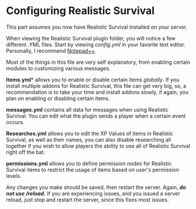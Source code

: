# Configuring Realistic Survival
This part assumes you now have Realistic Survival installed on your server.

When viewing the Realistic Survival plugin folder, you will notice a few different .YML files. Start by viewing *config.yml* in your favorite text editor.
Personally, I recommend [Notepad++](https://notepad-plus-plus.org).

Most of the things in this file are very self explanatory, from enabling certain modules to customizing
various messages.

**Items.yml*** allows you to enable or disable certain items *globally*. If you install multiple addons for Realistic Survival, this file can get very big,
so, a recommendation is to take your time and install addons slowly, if again, you plan on enabling or disabling certain items.

**messages.yml** contains all data for messages when using Realistic Survival. You can edit what the plugin sends a player when a certain event occurs.

**Researches.yml** allows you to edit the XP Values of items in Realistic Survival, as well as their names, you can also disable researching all together if you wish to allow players
the ability to use all of Realistic Survival right off the bat.

**permissions.yml** allows you to define permission nodes for Realistic Survival items to restrict the usage of items based on user's permission levels.

Any changes you make should be saved, then restart the server. Again, ***do not use /reload.*** If you are experiencing issues, and you issued a server reload,
just stop and restart the server, since this fixes most issues.
